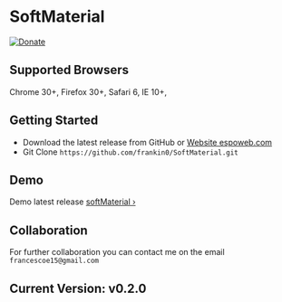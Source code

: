 # SoftMaterial

[![Donate](https://s3.amazonaws.com/listjs/donate-coffee.png)](https://www.paypal.com/cgi-bin/webscr?cmd=_s-xclick&hosted_button_id=AHLCT7EATAENU)

## Supported Browsers

Chrome 30+, Firefox 30+, Safari 6, IE 10+, 

## Getting Started
- Download the latest release from GitHub or [Website espoweb.com](https://material.espoweb.com/latest)
- Git Clone `https://github.com/frankin0/SoftMaterial.git`

## Demo

Demo latest release [softMaterial ›](https://material.espoweb.com)

## Collaboration
For further collaboration you can contact me on the email `francescoe15@gmail.com`

## Current Version: v0.2.0
